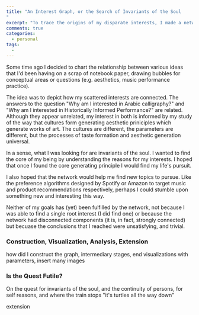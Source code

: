 ```yaml
---
title: "An Interest Graph, or the Search of Invariants of the Soul
"
excerpt: "To trace the origins of my disparate interests, I made a network describing their interrelations and learned nothing along the way"
comments: true
categories: 
  - personal
tags:
  - 
---
```


Some time ago I decided to chart the relationship between various ideas that I'd been having on a scrap of notebook paper, drawing bubbles for conceptual areas or questions (e.g. aesthetics, music performance practice). 

The idea was to depict how my scattered interests are connected. The answers to the question "Why am I interested in Arabic calligraphy?" and "Why am I interested in Historically Informed Performance?" are related. Although they appear unrelated, my interest in both is informed by my study of the way that cultures form generating aesthetic priniciples which generate works of art. The cultures are different, the parameters are different, but the processes of taste formation and aesthetic generation universal.

In a sense, what I was looking for are invariants of the soul. I wanted to find the core of my being by understanding the reasons for my interests. I hoped that once I found the core generating principle I would find my life's pursuit.

I also hoped that the network would help me find new topics to pursue. Like the preference algorithms designed by Spotify or Amazon to target music and product recommendations respectively, perhaps I could stumble upon something new and interesting this way.

Neither of my goals has (yet) been fulfilled by the network, not because I was able to find a single root interest (I did find one) or because the network had disconnected components (it is, in fact, strongly connected) but becuase the conclusions that I reached were unsatisfying, and trivial.

### Construction, Visualization, Analysis, Extension

how did I construct the graph, intermediary stages, end visualizations with parameters, insert many images

### Is the Quest Futile?

On the quest for invariants of the soul, and the continuity of persons, for self reasons, and where the train stops "it's turtles all the way down"

extension
